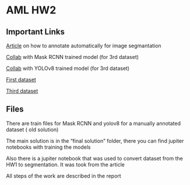# AML HW2

## Important Links

[Article](https://blog.roboflow.com/enhance-image-annotation-with-grounding-dino-and-sam/) on how to annotate automatically for image segmantation

[Collab](https://colab.research.google.com/drive/1ialznJHV9Qq_NVcaB8jnJt-6z2jlLjnk?usp=sharing) with Mask RCNN trained model (for 3rd dataset)

[Collab](https://colab.research.google.com/drive/1W05jLQBBC2fDuquIbk5gZrpbRQZxKqTc?usp=sharing) with YOLOv8 trained model (for 3rd dataset)

[First dataset](https://app.roboflow.com/aml-dj9n6/vending-machines-segmentation/2)

[Third dataset](https://universe.roboflow.com/aml-dj9n6/vending-from-box-to-segmentation/dataset/1)

## Files

There are train files for Mask RCNN and yolov8 for a manually annotated dataset ( old solution)

The main solution is in the “final solution” folder, there you can find jupiter notebooks with training the models

Also there is a jupiter notebook that was used to convert dataset from the HW1 to segmentation. It was took from the article

All steps of the work are described in the report